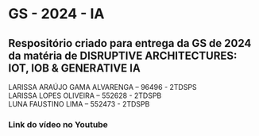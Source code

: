 # GS - 2024 - IA

## Respositório criado para entrega da GS de 2024 da matéria de DISRUPTIVE ARCHITECTURES: IOT, IOB & GENERATIVE IA

LARISSA ARAÚJO GAMA ALVARENGA – 96496 - 2TDSPS <br>
LARISSA LOPES OLIVEIRA – 552628 - 2TDSPB <br>
LUNA FAUSTINO LIMA – 552473 - 2TDSPB

### Link do vídeo no Youtube

